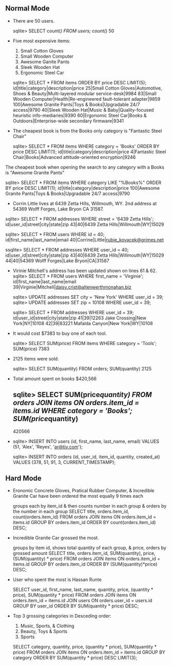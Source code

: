 Normal Mode
-----------
- There are 50 users.

  sqlite> SELECT count(*) FROM users;
  count(*)
  50

- Five most expensive items:
   1) Small Cotton Gloves
   2) Small Wooden Computer
   3) Awesome Ganite Pants
   4) Sleek Wooden Hat
   5) Ergonomic Steel Car

   sqlite> SELECT * FROM items ORDER BY price DESC LIMIT(5);
  id|title|category|description|price
  25|Small Cotton Gloves|Automotive, Shoes & Beauty|Multi-layered modular service-desk|9984
  83|Small Wooden Computer|Health|Re-engineered fault-tolerant adapter|9859
  100|Awesome Granite Pants|Toys & Books|Upgradable 24/7 access|9790
  40|Sleek Wooden Hat|Music & Baby|Quality-focused heuristic info-mediaries|9390
  60|Ergonomic Steel Car|Books & Outdoors|Enterprise-wide secondary firmware|9341

- The cheapest book is from the Books only category is "Fantastic Steel Chair"

  sqlite> SELECT * FROM items WHERE category = 'Books' ORDER BY price DESC LIMIT(1);
  id|title|category|description|price
  4|Fantastic Steel Chair|Books|Advanced attitude-oriented encryption|9246

 The cheapest book when opening the search to any category with a Books is "Awesome Granite Pants"

  sqlite> SELECT * FROM items WHERE category LIKE "%Books%" ORDER BY price DESC LIMIT(1);
  id|title|category|description|price
  100|Awesome Granite Pants|Toys & Books|Upgradable 24/7 access|9790

-  Corrin Little lives at 6439 Zetta Hills, Willmouth, WY. 2nd address at 54369 Wolff Forges, Lake Bryon CA 31587.

  sqlite> SELECT * FROM addresses WHERE street = '6439 Zetta Hills';
  id|user_id|street|city|state|zip
  43|40|6439 Zetta Hills|Willmouth|WY|15029

  sqlite> SELECT * FROM users WHERE id = 40;
  id|first_name|last_name|email
  40|Corrine|Little|rubie_kovacek@grimes.net

  ssqlite> SELECT * FROM addresses WHERE user_id = 40;
  id|user_id|street|city|state|zip
  43|40|6439 Zetta Hills|Willmouth|WY|15029
  44|40|54369 Wolff Forges|Lake Bryon|CA|31587

- Virinie Mitchell's address has been updated shown on lines 61 & 62.
  sqlite> SELECT * FROM users WHERE first_name = 'Virginie';
  id|first_name|last_name|email
  39|Virginie|Mitchell|daisy.crist@altenwerthmonahan.biz

  sqlite> UPDATE addresses SET city = 'New York' WHERE user_id = 39;
  sqlite> UPDATE addresses SET zip = 10108  WHERE user_id = 39;

  sqlite> SELECT * FROM addresses WHERE user_id = 39;
  id|user_id|street|city|state|zip
  41|39|12263 Jake Crossing|New York|NY|10108
  42|39|83221 Mafalda Canyon|New York|WY|10108

- It would cost $7383 to buy one of each tool.

  sqlite> SELECT SUM(price) FROM items WHERE category = 'Tools';
  SUM(price)
  7383

- 2125 items were sold.

  sqlite> SELECT SUM(quantity) FROM orders;
  SUM(quantity)
  2125

- Total amount spent on books $420,566

  sqlite> SELECT SUM(price*quantity) FROM orders JOIN items ON orders.item_id = items.id WHERE category = 'Books';
  SUM(price*quantity)
  -------------------
  420566

- sqlite> INSERT INTO users (id, first_name, last_name, email) VALUES (51, 'Alex', 'Reyes', 'ar@tiy.com');

  sqlite> INSERT INTO orders (id, user_id, item_id, quantity, created_at) VALUES (378, 51, 91, 3, CURRENT_TIMESTAMP);



Hard Mode
---------

- Eronomic Concrete Gloves, Pratical Rubber Computer, & Incredible Granite Car have been ordered the most equally 9 times each


  groups each by item_id &
  then counts number in each group &
  orders by the number in each group
  SELECT title, orders.item_id, count(orders.item_id) FROM orders JOIN items ON orders.item_id = items.id GROUP BY orders.item_id ORDER BY count(orders.item_id) DESC;

- Incredible Granite Car grossed the most.

  groups by item id, shows total quantity of each group, & price, orders by grossed amount
  SELECT title, orders.item_id, SUM(quantity), price, (SUM(quantity) * price) FROM orders JOIN items ON orders.item_id = items.id GROUP BY orders.item_id ORDER BY (SUM(quantity)*price) DESC;

- User who spent the most is Hassan Runte

  SELECT user_id, first_name, last_name, quantity, price, (quantity * price), SUM(quantity * price) FROM orders JOIN items ON orders.item_id = items.id JOIN users ON orders.user_id = users.id GROUP BY user_id ORDER BY SUM(quantity * price) DESC;

- Top 3 grossing categories in Desceding order:
  1) Music, Sports, & Clothing
  2) Beauty, Toys & Sports
  3) Sports

  SELECT category, quantity, price, (quantity * price), SUM(quantity * price) FROM orders JOIN items ON orders.item_id = items.id GROUP BY category ORDER BY SUM(quantity * price) DESC LIMIT(3);


















